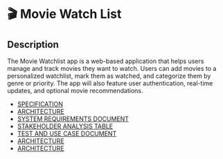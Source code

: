 <h1>🎬 Movie Watch List</h1>

<h2>Description</h2>
<p>The Movie Watchlist app is a web-based application that helps users manage and track movies they want to watch. Users can add movies to a personalized watchlist, mark them as watched, and categorize them by genre or priority. The app will also feature user authentication, real-time updates, and optional movie recommendations.</p>

 - [SPECIFICATION](https://github.com/GrandDadDan/Movie-Watchlist/blob/main/SPECIFICATION.md)
 - [ARCHITECTURE](https://github.com/GrandDadDan/Movie-Watchlist/blob/main/ARCHITECTURE.md)
 - [SYSTEM REQUIREMENTS DOCUMENT](https://github.com/GrandDadDan/Movie-Watchlist/blob/main/System%20Requirements%20Document.md)
 - [STAKEHOLDER ANALYSIS TABLE](https://github.com/GrandDadDan/Movie-Watchlist/blob/main/Stakeholder-Analysis-Table.md)
 - [TEST AND USE CASE DOCUMENT](https://github.com/GrandDadDan/Movie-Watchlist/blob/main/Test%20and%20Use%20Case%20Document.md)
 - [ARCHITECTURE](https://github.com/GrandDadDan/Movie-Watchlist/blob/main/ARCHITECTURE.md)
 - [ARCHITECTURE](https://github.com/GrandDadDan/Movie-Watchlist/blob/main/ARCHITECTURE.md)
